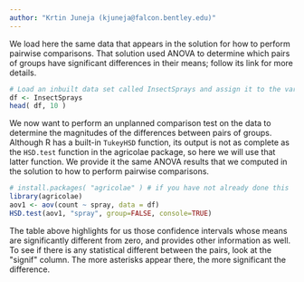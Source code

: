 ```yaml
---
author: "Krtin Juneja (kjuneja@falcon.bentley.edu)"
---
```


We load here the same data that appears in the solution for how to perform
pairwise comparisons. That solution used ANOVA to determine which pairs of
groups have significant differences in their means; follow its link for more
details.

```R
# Load an inbuilt data set called InsectSprays and assign it to the variable df
df <- InsectSprays
head( df, 10 )
```

We now want to perform an unplanned comparison test on the data to determine
the magnitudes of the differences between pairs of groups. Although R has a
built-in `TukeyHSD` function, its output is not as complete as the `HSD.test`
function in the agricolae package, so here we will use that latter function.
We provide it the same ANOVA results that we computed in the solution to
how to perform pairwise comparisons.

```R
# install.packages( "agricolae" ) # if you have not already done this
library(agricolae)
aov1 <- aov(count ~ spray, data = df)
HSD.test(aov1, "spray", group=FALSE, console=TRUE)
```

The table above highlights for us those confidence intervals whose means are
significantly different from zero, and provides other information as well.
To see if there is any statistical different between the pairs, look at the
"signif" column. The more asterisks appear there, the more significant the
difference.
